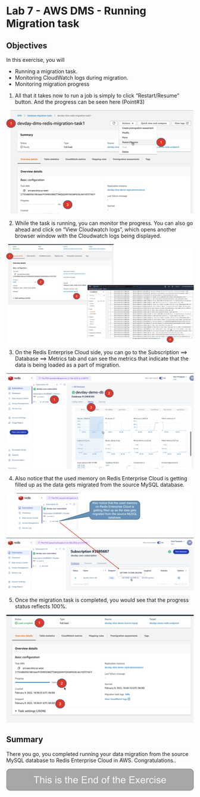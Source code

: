 # Lab 7 - AWS DMS - Running Migration task

## Objectives
In this exercise, you will
* Running a migration task.
* Monitoring CloudWatch logs during migration.
* Monitoring migration progress

1. All that it takes now to run a job is simply to click “Restart/Resume” button.
And the progress can be seen here (Point#3)

![](images/lab7-a.png)

2. While the task is running, you can monitor the progress. You can also go ahead and click on “View Cloudwatch logs”, which opens another browser window with the Cloudwatch logs being displayed.

![](images/lab7-b.png)

3. On the Redis Enterprise Cloud side, you can go to the Subscription ==> Database ==> Metrics tab and can see the metrics that indicate that the data is being loaded as a part of migration.

![](images/lab7-c.png)

4. Also notice that the used memory on Redis Enterprise Cloud is getting filled up as the data gets migrated from the source MySQL database.

![](images/lab7-d.png)

5. Once the migration task is completed, you would see that the progress status reflects 100%.

![](images/lab7-e.png)


## Summary
There you go, you completed running  your data migration from the source MySQL database to Redis Enterprise Cloud in AWS. Congratulations..


![](images/lab-end.png)
